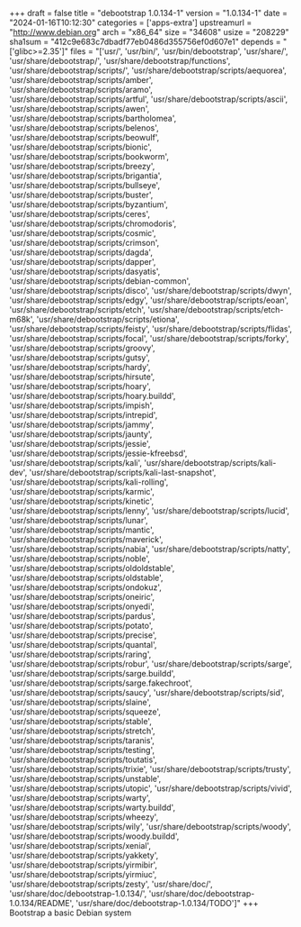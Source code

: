 +++
draft = false
title = "debootstrap 1.0.134-1"
version = "1.0.134-1"
date = "2024-01-16T10:12:30"
categories = ['apps-extra']
upstreamurl = "http://www.debian.org"
arch = "x86_64"
size = "34608"
usize = "208229"
sha1sum = "412c9e683c7dbadf77eb0486d355756ef0d607e1"
depends = "['glibc>=2.35']"
files = "['usr/', 'usr/bin/', 'usr/bin/debootstrap', 'usr/share/', 'usr/share/debootstrap/', 'usr/share/debootstrap/functions', 'usr/share/debootstrap/scripts/', 'usr/share/debootstrap/scripts/aequorea', 'usr/share/debootstrap/scripts/amber', 'usr/share/debootstrap/scripts/aramo', 'usr/share/debootstrap/scripts/artful', 'usr/share/debootstrap/scripts/ascii', 'usr/share/debootstrap/scripts/awen', 'usr/share/debootstrap/scripts/bartholomea', 'usr/share/debootstrap/scripts/belenos', 'usr/share/debootstrap/scripts/beowulf', 'usr/share/debootstrap/scripts/bionic', 'usr/share/debootstrap/scripts/bookworm', 'usr/share/debootstrap/scripts/breezy', 'usr/share/debootstrap/scripts/brigantia', 'usr/share/debootstrap/scripts/bullseye', 'usr/share/debootstrap/scripts/buster', 'usr/share/debootstrap/scripts/byzantium', 'usr/share/debootstrap/scripts/ceres', 'usr/share/debootstrap/scripts/chromodoris', 'usr/share/debootstrap/scripts/cosmic', 'usr/share/debootstrap/scripts/crimson', 'usr/share/debootstrap/scripts/dagda', 'usr/share/debootstrap/scripts/dapper', 'usr/share/debootstrap/scripts/dasyatis', 'usr/share/debootstrap/scripts/debian-common', 'usr/share/debootstrap/scripts/disco', 'usr/share/debootstrap/scripts/dwyn', 'usr/share/debootstrap/scripts/edgy', 'usr/share/debootstrap/scripts/eoan', 'usr/share/debootstrap/scripts/etch', 'usr/share/debootstrap/scripts/etch-m68k', 'usr/share/debootstrap/scripts/etiona', 'usr/share/debootstrap/scripts/feisty', 'usr/share/debootstrap/scripts/flidas', 'usr/share/debootstrap/scripts/focal', 'usr/share/debootstrap/scripts/forky', 'usr/share/debootstrap/scripts/groovy', 'usr/share/debootstrap/scripts/gutsy', 'usr/share/debootstrap/scripts/hardy', 'usr/share/debootstrap/scripts/hirsute', 'usr/share/debootstrap/scripts/hoary', 'usr/share/debootstrap/scripts/hoary.buildd', 'usr/share/debootstrap/scripts/impish', 'usr/share/debootstrap/scripts/intrepid', 'usr/share/debootstrap/scripts/jammy', 'usr/share/debootstrap/scripts/jaunty', 'usr/share/debootstrap/scripts/jessie', 'usr/share/debootstrap/scripts/jessie-kfreebsd', 'usr/share/debootstrap/scripts/kali', 'usr/share/debootstrap/scripts/kali-dev', 'usr/share/debootstrap/scripts/kali-last-snapshot', 'usr/share/debootstrap/scripts/kali-rolling', 'usr/share/debootstrap/scripts/karmic', 'usr/share/debootstrap/scripts/kinetic', 'usr/share/debootstrap/scripts/lenny', 'usr/share/debootstrap/scripts/lucid', 'usr/share/debootstrap/scripts/lunar', 'usr/share/debootstrap/scripts/mantic', 'usr/share/debootstrap/scripts/maverick', 'usr/share/debootstrap/scripts/nabia', 'usr/share/debootstrap/scripts/natty', 'usr/share/debootstrap/scripts/noble', 'usr/share/debootstrap/scripts/oldoldstable', 'usr/share/debootstrap/scripts/oldstable', 'usr/share/debootstrap/scripts/ondokuz', 'usr/share/debootstrap/scripts/oneiric', 'usr/share/debootstrap/scripts/onyedi', 'usr/share/debootstrap/scripts/pardus', 'usr/share/debootstrap/scripts/potato', 'usr/share/debootstrap/scripts/precise', 'usr/share/debootstrap/scripts/quantal', 'usr/share/debootstrap/scripts/raring', 'usr/share/debootstrap/scripts/robur', 'usr/share/debootstrap/scripts/sarge', 'usr/share/debootstrap/scripts/sarge.buildd', 'usr/share/debootstrap/scripts/sarge.fakechroot', 'usr/share/debootstrap/scripts/saucy', 'usr/share/debootstrap/scripts/sid', 'usr/share/debootstrap/scripts/slaine', 'usr/share/debootstrap/scripts/squeeze', 'usr/share/debootstrap/scripts/stable', 'usr/share/debootstrap/scripts/stretch', 'usr/share/debootstrap/scripts/taranis', 'usr/share/debootstrap/scripts/testing', 'usr/share/debootstrap/scripts/toutatis', 'usr/share/debootstrap/scripts/trixie', 'usr/share/debootstrap/scripts/trusty', 'usr/share/debootstrap/scripts/unstable', 'usr/share/debootstrap/scripts/utopic', 'usr/share/debootstrap/scripts/vivid', 'usr/share/debootstrap/scripts/warty', 'usr/share/debootstrap/scripts/warty.buildd', 'usr/share/debootstrap/scripts/wheezy', 'usr/share/debootstrap/scripts/wily', 'usr/share/debootstrap/scripts/woody', 'usr/share/debootstrap/scripts/woody.buildd', 'usr/share/debootstrap/scripts/xenial', 'usr/share/debootstrap/scripts/yakkety', 'usr/share/debootstrap/scripts/yirmibir', 'usr/share/debootstrap/scripts/yirmiuc', 'usr/share/debootstrap/scripts/zesty', 'usr/share/doc/', 'usr/share/doc/debootstrap-1.0.134/', 'usr/share/doc/debootstrap-1.0.134/README', 'usr/share/doc/debootstrap-1.0.134/TODO']"
+++
Bootstrap a basic Debian system